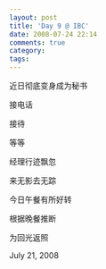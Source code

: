 ```yaml
---
layout: post
title: 'Day 9 @ IBC'
date: 2008-07-24 22:14
comments: true
category: 
tags:
---
```

    

近日彻底变身成为秘书

接电话

接待

等等

经理行迹飘忽

来无影去无踪

今日午餐有所好转

根据晚餐推断

为回光返照

July 21, 2008
